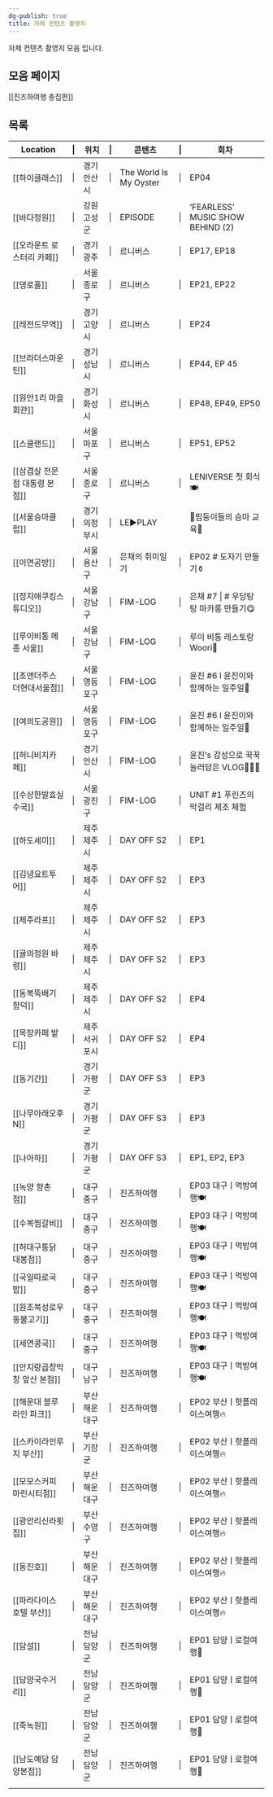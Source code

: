 ```yaml
---
dg-publish: true
title: 자체 컨텐츠 촬영지
---
```

자체 컨텐츠 촬영지 모음 입니다.

## 모음 페이지

[[진즈하여행 총집편]]



## 목록

| Location           | \|     | 위치      | \|  | 콘텐츠                    | \|  | 회차                               |
| ------------------ | ------ | ------- | --- | ---------------------- | --- | -------------------------------- |
| [[하이클래스]]          | \|     | 경기 안산시  | \|  | The World Is My Oyster | \|  | EP04                             |
| [[바다정원]]           | \|     | 강원 고성군  | \|  | EPISODE                | \|  | ‘FEARLESS’ MUSIC SHOW BEHIND (2) |
| [[오라운트 로스터리 카페]]   | \|     | 경기 광주   | \|  | 르니버스                   | \|  | EP17, EP18                       |
| [[댕로홀]]            | \|     | 서울 종로구  | \|  | 르니버스                   | \|  | EP21, EP22                       |
| [[레전드무역]]          | \|     | 경기 고양시  | \|  | 르니버스                   | \|  | EP24                             |
| [[브라더스마운틴]]        | \|     | 경기 성남시  | \|  | 르니버스                   | \|  | EP44, EP 45                      |
| [[원안1리 마을회관]]      | \|     | 경기 화성시  | \|  | 르니버스                   | \|  | EP48, EP49, EP50                 |
| [[스쿨랜드]]           | \|     | 서울 마포구  | \|  | 르니버스                   | \|  | EP51, EP52                       |
| [[삼겹살 전문점 대통령 본점]] | \|     | 서울 종로구  | \|  | 르니버스                   | \|  | LENIVERSE 첫 회식 🍽️               |
| [[서울승마클럽]]         | \|     | 경기 의정부시 | \|  | LE▶️PLAY               |     | 🐴핌둥이들의 승마 교육🏇                  |
| [[이연공방]]           | \|     | 서울 용산구  | \|  | 은채의 취미일기               | \|  | EP02 # 도자기 만들기⚱️                 |
| [[정지애쿠킹스튜디오]]      | \|     | 서울 강남구  | \|  | FIM-LOG                | \|  | 은채 #7 \| # 우당탕탕 마카롱 만들기😋        |
| [[루이비통 메종 서울]]     | \|     | 서울 강남구  | \|  | FIM-LOG                | \|  | 루이 비통 레스토랑 Woori🍴               |
| [[조앤더주스 더현대서울점]]   | \|     | 서울 영등포구 | \|  | FIM-LOG                | \|  | 윤진  #6 l 윤진이와 함께하는 일주일💝         |
| [[여의도공원]]          | \|     | 서울 영등포구 | \|  | FIM-LOG                | \|  | 윤진  #6 l 윤진이와 함께하는 일주일💝         |
| [[허니비치카페]]         | \|     | 경기 안산시  | \|  | FIM-LOG                | \|  | 윤진’s 감성으로 꾹꾹 눌러담은 VLOG💐🌊🎶     |
| [[수상한발효실 수국]]      | \|     | 서울 광진구  | \|  | FIM-LOG                | \|  | UNIT #1 푸린즈의 막걸리 제조 체험           |
| [[하도세미]]           | \|     | 제주 제주시  | \|  | DAY OFF S2             | \|  | EP1                              |
| [[김녕요트투어]]         | \|     | 제주 제주시  | \|  | DAY OFF S2             | \|  | EP3                              |
| [[제주라프]]           | \|     | 제주 제주시  | \|  | DAY OFF S2             | \|  | EP3                              |
| [[귤의정원 바령]]        | \|     | 제주 제주시  | \|  | DAY OFF S2             | \|  | EP3                              |
| [[동복뚝배기 함덕]]       | \|     | 제주 제주시  | \|  | DAY OFF S2             | \|  | EP4                              |
| [[목장카페 밭디]]        | \|     | 제주 서귀포시 | \|  | DAY OFF S2             | \|  | EP4                              |
| [[동기간]]            | \|     | 경기 가평군  | \|  | DAY OFF S3             | \|  | EP3                              |
| [[나무아래오후N]]        | \|     | 경기 가평군  | \|  | DAY OFF S3             | \|  | EP3                              |
| [[나아하]]            | \|     | 경기 가평군  | \|  | DAY OFF S3             | \|  | EP1, EP2, EP3                    |
| [[녹양 향촌점]]         | \|     | 대구 중구   | \|  | 진즈하여행                  | \|  | EP03 대구ㅣ먹방여행🍽️                  |
| [[수복찜갈비]]          | \|     | 대구 중구   | \|  | 진즈하여행                  | \|  | EP03 대구ㅣ먹방여행🍽️                  |
| [[허대구통닭 대봉점]]      | \|     | 대구 중구   | \|  | 진즈하여행                  | \|  | EP03 대구ㅣ먹방여행🍽️                  |
| [[국일따로국밥]]         | \|     | 대구 중구   | \|  | 진즈하여행                  | \|  | EP03 대구ㅣ먹방여행🍽️                  |
| [[원조북성로우동불고기]]     | \|     | 대구 중구   | \|  | 진즈하여행                  | \|  | EP03 대구ㅣ먹방여행🍽️                  |
| [[세연콩국]]           | \|     | 대구 중구   | \|  | 진즈하여행                  | \|  | EP03 대구ㅣ먹방여행🍽️                  |
| [[안지랑곱창막창 앞산 본점]]  | \|     | 대구 남구   | \|  | 진즈하여행                  | \|  | EP03 대구ㅣ먹방여행🍽️                  |
| [[해운대 블루라인 파크]]    | \|<br> | 부산 해운대구 | \|  | 진즈하여행                  | \|  | EP02 부산ㅣ핫플레이스여행🔥                |
| [[스카이라인루지 부산]]     | \|     | 부산 기장군  | \|  | 진즈하여행                  | \|  | EP02 부산ㅣ핫플레이스여행🔥                |
| [[모모스커피 마린시티점]]    | \|     | 부산 해운대구 | \|  | 진즈하여행                  | \|  | EP02 부산ㅣ핫플레이스여행🔥                |
| [[광안리신라횟집]]        | \|     | 부산 수영구  | \|  | 진즈하여행                  | \|  | EP02 부산ㅣ핫플레이스여행🔥                |
| [[동진호]]            | \|     | 부산 해운대구 | \|  | 진즈하여행                  | \|  | EP02 부산ㅣ핫플레이스여행🔥                |
| [[파라다이스 호텔 부산]]    | \|     | 부산 해운대구 | \|  | 진즈하여행                  | \|  | EP02 부산ㅣ핫플레이스여행🔥                |
| [[담설]]             | \|     | 전남 담양군  | \|  | 진즈하여행                  | \|  | EP01 담양ㅣ로컬여행🍃                   |
| [[담양국수거리]]         | \|     | 전남 담양군  | \|  | 진즈하여행                  | \|  | EP01 담양ㅣ로컬여행🍃                   |
| [[죽녹원]]            | \|     | 전남 담양군  | \|  | 진즈하여행                  | \|  | EP01 담양ㅣ로컬여행🍃                   |
| [[남도예담 담양본점]]      | \|     | 전남 담양군  | \|  | 진즈하여행                  | \|  | EP01 담양ㅣ로컬여행🍃                   |
|                    |        |         |     |                        |     |                                  |

